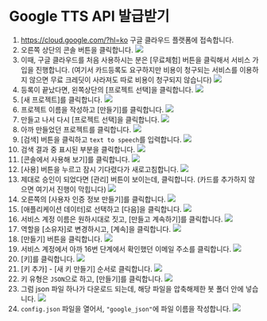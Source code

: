 # Google TTS API 발급받기

1. https://cloud.google.com/?hl=ko 구글 클라우드 플랫폼에 접속합니다.
2. 오른쪽 상단의 콘솔 버튼을 클릭합니다.
![](./readme/1.png)
3. 이때, 구글 클라우드를 처음 사용하시는 분은 [무료체험] 버튼을 클릭해서 서비스 가입을 진행합니다. (여기서 카드등록도 요구하지만 비용이 청구되는 서비스를 이용하지 않으면 무료 크레딧이 사라져도 따로 비용이 청구되지 않습니다)
![](./readme/2.png)
4. 등록이 끝났다면, 왼쪽상단의 [프로젝트 선택]을 클릭합니다.
![](./readme/2-5.png)
5. [새 프로젝트]를 클릭합니다.
![](./readme/3.png)
6. 프로젝트 이름을 작성하고 [만들기]를 클릭합니다.
![](./readme/4.png)
7. 만들고 나서 다시 [프로젝트 선택]을 클릭합니다.
![](./readme/2-5.png)
8. 아까 만들었던 프로젝트를 클릭합니다.
![](./readme/4-5.png)
9. [검색] 버튼을 클릭하고 `text to speech`를 입력합니다.
![](./readme/5.png)
10. 검색 결과 중 표시된 부분을 클릭합니다.
![](./readme/6.png)
11. [콘솔에서 사용해 보기]를 클릭합니다.
![](./readme/7.png)
12. [사용] 버튼을 누르고 잠시 기다렸다가 새로고침합니다.
![](./readme/8.png)
13. 제대로 승인이 되었다면 [관리] 버튼이 보이는데, 클릭합니다. (카드를 추가하지 않으면 여기서 진행이 막힙니다)
![](./readme/9.png)
14. 오른쪽의 [사용자 인증 정보 만들기]를 클릭합니다.
![](./readme/10.png)
15. [애플리케이션 데이터]로 선택하고 [다음]을 클릭합니다.
![](./readme/11.png)
16. 서비스 계정 이름은 원하시대로 짓고, [만들고 계속하기]를 클릭합니다.
![](./readme/12.png)
17. 역할을 [소유자]로 변경하시고, [계속]을 클릭합니다.
![](./readme/13.png)
18. [만들기] 버튼을 클릭합니다.
![](./readme/14.png)
19. 서비스 계정에서 아까 16번 단계에서 확인했던 이메일 주소를 클릭합니다.
![](./readme/15.png)
20. [키]를 클릭합니다.
![](./readme/16.png)
21. [키 추가] - [새 키 만들기] 순서로 클릭합니다.
![](./readme/17.png)
22. 키 유형은 `JSON`으로 하고, [만들기]를 클릭합니다.
![](./readme/18.png)
23. 그럼 json 파일 하나가 다운로드 되는데, 해당 파일을 압축해제한 봇 폴더 안에 넣습니다.
![](./readme/19.png)
24. `config.json` 파일을 열어서, `"google_json"`에 파일 이름을 작성합니다.
![](./readme/20.png)